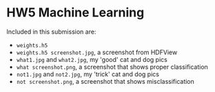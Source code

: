 # HW5 Machine Learning

Included in this submission are:
- `weights.h5`
- `weights.h5 screenshot.jpg`, a screenshot from HDFView
- `what1.jpg` and `what2.jpg`, my 'good' cat and dog pics
- `what screenshot.png`, a screenshot that shows proper classification
- `not1.jpg` and `not2.jpg`, my 'trick' cat and dog pics
- `not screenshot.png`, a screenshot that shows misclassification